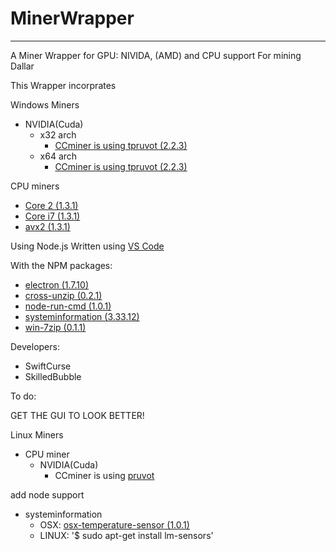 # MinerWrapper
----------

A Miner Wrapper for GPU: NIVIDA, (AMD) and CPU support For mining Dallar 

This Wrapper incorprates

Windows Miners
 - NVIDIA(Cuda)
	 - x32 arch
		 - [CCminer is using tpruvot (2.2.3)](https://github.com/tpruvot/ccminer/releases/download/2.2.3-tpruvot/ccminer-x86-2.2.3-cuda9.7z)
	 - x64 arch
		 - [CCminer is using tpruvot (2.2.3)](https://github.com/tpruvot/ccminer/releases/download/2.2.3-tpruvot/ccminer-x64-2.2.3-cuda9.7z)

CPU miners
 - [Core 2 (1.3.1)](https://github.com/tpruvot/cpuminer-multi/releases)
 - [Core i7 (1.3.1)](https://github.com/tpruvot/cpuminer-multi/releases)
 - [avx2 (1.3.1)](https://github.com/tpruvot/cpuminer-multi/releases)

Using Node.js
Written using [VS Code](https://code.visualstudio.com/)

With the NPM packages:

 - [electron (1.7.10)](https://www.npmjs.com/package/electron)
 - [cross-unzip (0.2.1)](https://www.npmjs.com/package/cross-unzip)
 - [node-run-cmd (1.0.1)](https://www.npmjs.com/package/node-run-cmd)
 - [systeminformation (3.33.12)](https://www.npmjs.com/package/systeminformation)
 - [win-7zip (0.1.1)](https://www.npmjs.com/package/win-7zip)

Developers:

 - SwiftCurse
 - SkilledBubble
 
To do:

GET THE GUI TO LOOK BETTER!

Linux Miners
  
 - CPU miner
	 - NVIDIA(Cuda)
		 - CCminer is using [pruvot](https://github.com/tpruvot/ccminer/blob/linux/INSTALL)

add node support

 - systeminformation
	 - OSX: [osx-temperature-sensor (1.0.1)](https://www.npmjs.com/package/osx-temperature-sensor) 
	 - LINUX: '$ sudo apt-get install lm-sensors'



      
         
         
  
         